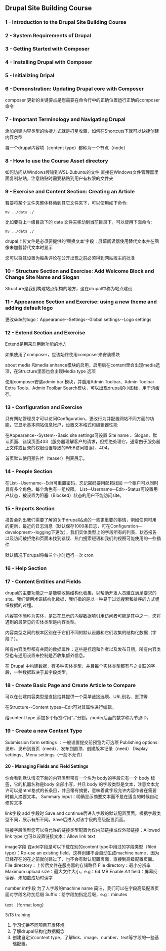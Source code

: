 ## Drupal Site Building Course

### 1 - Introduction to the Drupal Site Building Course

### 2 - System Requirements of Drupal

### 3 - Getting Started with Composer

### 4 - Installing Drupal with Composer

### 5 - Initializing Dripal

### 6 - Demonstration: Updating Drupal core with Composer

composer 更新的关键要点是您需要在命令行中的正确位置运行正确的composer命令

### 7 - Important Terminology and Navigating Drupal

添加创建内容类型的快捷方式就是打星收藏，如何在Shortcuts下就可以快捷创建内容类型

每一个drupal内容项（content type）都称为一个节点（node）

### 8 - How to use the Course Asset directory

如何访问从Windows传输到WSL-2ubuntu的文件
直接在Windows文件管理器里面复制粘贴，注意粘贴时需要粘贴到用户有权限的文件夹

### 9 - Exercise and Content Section: Creating an Article


若要将某个文件夹整体移动到其它文件夹下，可以使用如下命令:
```
mv ../data ./
```
比如要将上一级目录下的 data 文件夹移动到当前目录下，可以使用下面命令:
```
mv ../data ./
```


drupal上传文件是必须要提供的‘替换文本’字段：屏幕阅读器使用替代文本并在图像未加载替代文本时显示

您可以将其设置为每条评论在公开出现之前必须得到网站版主的批准


### 10 - Structure Section and Exercise: Add Welcome Block and Change Site Name and Slogan

Structure是我们构建站点架构的地方，这在drupal中称为站点建设

### 11 - Appearance Section and Exercise: using a new theme and adding default logo

更改side的logo：Appearance--Settings--Global settings--Logo settings

### 12 - Extend Section and Exercise

Extend是用来启用新功能的地方

如果使用了composer，应该始终使用composer来安装模块

about media 和media enhance模块的启用，启用后在content里会出现media选项，在Structure里面也会出现Media type 选项

使用composer安装admin bar 模块，并启用Admin Toolbar、Admin Toolbar Extra Tools、Admin Toolbar Search模块，可以出现drupal的小图标，用于清缓存。

### 13 - Configuration and Exercise

只有网站管理员才可以访问Configuration，更改行为并配置网站不同方面的功能，它显示基本网站信息帐户，设置文本格式和编辑器性能

在Appearance--System--Basic site settings可设置
Site name 、Slogan、默认页面、错误页面403（服务器理解客户的请求，但拒绝处理它，通常由于服务器上文件或目录的权限设置导致的WEB访问错误）、404。

首页默认使用预告片（teaser）列表展示。

### 14 - People Section

在List--Username--Edit可重置密码，忘记密码要用邮箱找回
一个账户可以同时具有多个角色。每个角色有一组权限。
List--Username--Edit--Status可设置用户状态，被设置为阻塞（Blocked）状态的用户不能访问site。

### 15 - Reports Section

报告会列出我们需要了解的关于drupal站点的一些更重要的事情，例如任何可用的更新，最近的日志消息（默认保存1000条日志，可在Configuration--development--logging下更改），我们实体类型上的字段所有的列表、状态报告以及访问被拒绝和页面未找到错误、热门搜索短语和我们的视图可能使用的一些插件

默认情况下drupal将每三个小时运行一次 cron

### 16 - Help Section

### 17 - Content Entities and Fields

drupal的主要功能之一是能够收集结构化收集，以帮助开发人员建立满足要求的site。我们使用术语结构化数据，我们指的是以一种易于过滤搜索和排序的方式组织数据的过程。

内容实体简称为实体，是旨在显示的内容数据项引用访问者可能是其中之一，您将遇到的最常见的实体类型是内容类型。

内容类型之间的根本区别在于它们不同的默认设置和它们收集的结构化数据（字段？）。

所有内容类型都有共同的数据属性：这些是标题和作者以及发布日期，所有内容类型也有通用设置来控制是否收集额外信息。

在 Drupal 中构建数据，有多种实体类型，并且每个实体类型都有与之关联的字段，一种数据取决于其字段类型。

### 18 - Create Basic Page and Create Article to Compare

可以在创建内容类型是直接给其提供一个菜单链接选项、URL别名、置顶等

在Structure--Content types--Edit可对其属性进行编辑。

给content type 添加多个标签时用“，”分割。/node/后面的数字称为节点ID。

### 19 - Create a new Content Type

Submission form settings ：一般设置提交前预览为可选项
Publishing options:发布、发布到首页（need）、发布到置顶、创建版本记录（need）
Display settings、Menu settings（一般不允许）

#### 20 - Managing Fields and Field Settings

你会看到默认情况下新的内容类型带有一个名为 body的字段它有一个 body 标签，它的机器名称是body 全部小写，并且 body 的字段类型是文本，注意文本允许可以是html格式的长条目，并且带有摘要，意味着此字段允许内容作者在需要时输入摘要文本。
Summary input：明确显示摘要文本而不是在适当的时候自动修剪文本


link字段
add 字段时 Save and  continue后进入字段的默认配置页面，根据字段类型不同，展示有所不同。Save后进入对该字段的高级配置页面。

链接字段类型您可以将允许的链接类型配置为仅内部链接或仅外部链接：Allowed link type
也可以设置链接文本：Allow link text

image字段
在add字段是可以下载在别的content type中用过的字段类型（filed type）：Re-use an existing field，这样创建不会自动生成machine name，因为已经存在的在之前就创建过了，也不会有默认配置页面，直接到高级配置页面。
File directory：上传后文件在服务器的存储路径
File directory：最小分辨率
Maximum upload size：最大文件大小，e.g：64 MB
Enable _Alt_ field：屏幕阅读器、未加载成功时读字

number int字段
为了人字段的machine name 简洁，我们可以在字段高级配置页面对字段名称加后缀
Suffix：给字段加指定后缀，e.g：minutes

text （format long）



3/13 training
1. 学习切换不同项目开发环境
2. 了解drupal结构化数据概念
3. 创建自定义content type，了解link、image、number、text等字段的一些基础配置。